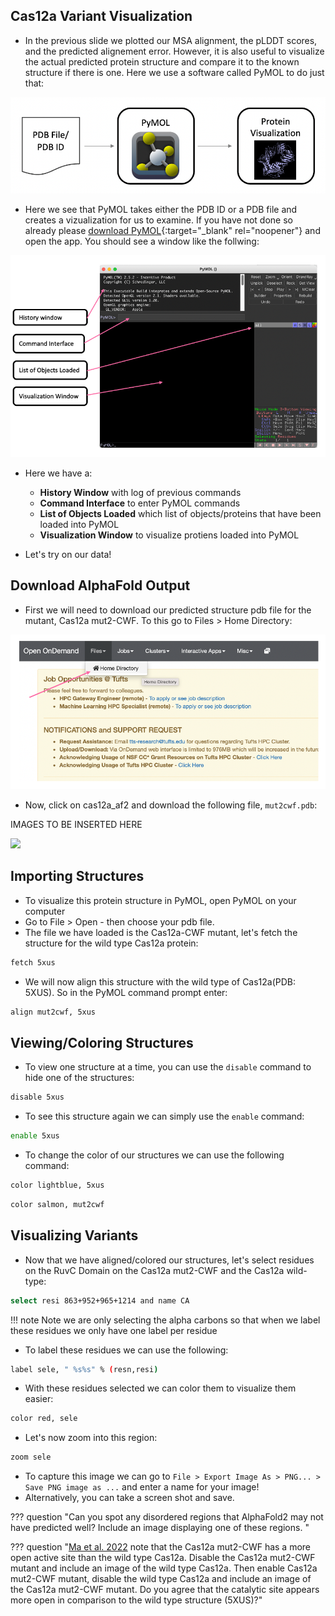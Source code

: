 ## Cas12a Variant Visualization

- In the previous slide we plotted our MSA alignment, the pLDDT scores, and the predicted alignement error. However, it is also useful to visualize the actual predicted protein structure and compare it to the known structure if there is one. Here we use a software called PyMOL to do just that:

![](images/pymolOverview.png)

- Here we see that PyMOL takes either the PDB ID or a PDB file and creates a vizualization for us to examine. If you have not done so already please [download PyMOL](https://access.tufts.edu/pymol){:target="_blank" rel="noopener"} and open the app. You should see a window like the follwing:

![](images/pymolSession.png)

- Here we have a:
  - **History Window** with log of previous commands
  - **Command Interface** to enter PyMOL commands
  - **List of Objects Loaded** which list of objects/proteins that have been loaded into PyMOL
  - **Visualization Window** to visualize protiens loaded into PyMOL

- Let's try on our data!

## Download AlphaFold Output

- First we will need to download our predicted structure pdb file for the mutant, Cas12a mut2-CWF. To this go to Files > Home Directory:

![](images/homeDir.png)

- Now, click on cas12a_af2 and download the following file, `mut2cwf.pdb`:

IMAGES TO BE INSERTED HERE

![](images/)

## Importing Structures

- To visualize this protein structure in PyMOL, open PyMOL on your computer
- Go to File > Open - then choose your pdb file.
- The file we have loaded is the Cas12a-CWF mutant, let's fetch the structure for the wild type Cas12a protein:

```bash
fetch 5xus
```

- We will now align this structure with the wild type of Cas12a(PDB: 5XUS). So in the PyMOL command prompt enter:

```bash
align mut2cwf, 5xus
```

## Viewing/Coloring Structures

- To view one structure at a time, you can use the `disable` command to hide one of the structures:

```bash
disable 5xus
```

- To see this structure again we can simply use the `enable` command:

```bash
enable 5xus
```

- To change the color of our structures we can use the following command:

```bash
color lightblue, 5xus
```

```bash
color salmon, mut2cwf
```

## Visualizing Variants

- Now that we have aligned/colored our structures, let's select residues on the RuvC Domain on the Cas12a mut2-CWF and the Cas12a wild-type:

```bash
select resi 863+952+965+1214 and name CA
```

!!! note 
    Note we are only selecting the alpha carbons so that when we label these residues we only have one label per residue

- To label these residues we can use the following:

```bash
label sele, " %s%s" % (resn,resi)
```

- With these residues selected we can color them to visualize them easier:

```bash
color red, sele
```

- Let's now zoom into this region:

```bash
zoom sele
```

- To capture this image we can go to `File > Export Image As > PNG... > Save PNG image as ...` and enter a name for your image!
- Alternatively, you can take a screen shot and save.


??? question "Can you spot any disordered regions that AlphaFold2 may not have predicted well? Include an image displaying one of these regions. "

??? question "[Ma et al. 2022](https://www.ncbi.nlm.nih.gov/pmc/articles/PMC9825149/) note that the Cas12a mut2-CWF has a more open active site than the wild type Cas12a. Disable the Cas12a mut2-CWF mutant and include an image of the wild type Cas12a. Then enable Cas12a mut2-CWF mutant, disable the wild type Cas12a and include an image of the Cas12a mut2-CWF mutant. Do you agree that the catalytic site appears more open in comparison to the wild type structure (5XUS)?"

